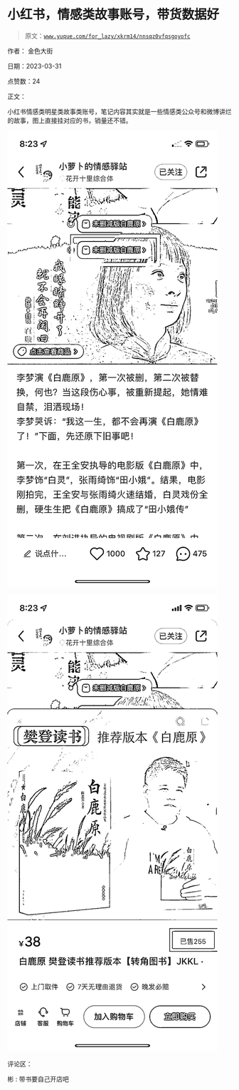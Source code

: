 # 小红书，情感类故事账号，带货数据好

> 原文：[`www.yuque.com/for_lazy/xkrm14/nnsqz0vfqsgoyofc`](https://www.yuque.com/for_lazy/xkrm14/nnsqz0vfqsgoyofc)

作者： 金色大街

日期：2023-03-31

点赞数：24

正文：

小红书情感类明星类故事类账号，笔记内容其实就是一些情感类公众号和微博讲烂的故事，图上直接挂对应的书，销量还不错。

![](img/cf8b422e148ae3b40834110414c9356e.png)  

![](img/fdceb695588ad139f921503313a01bd9.png)  

评论区：

彬 : 带书要自己开店吧

